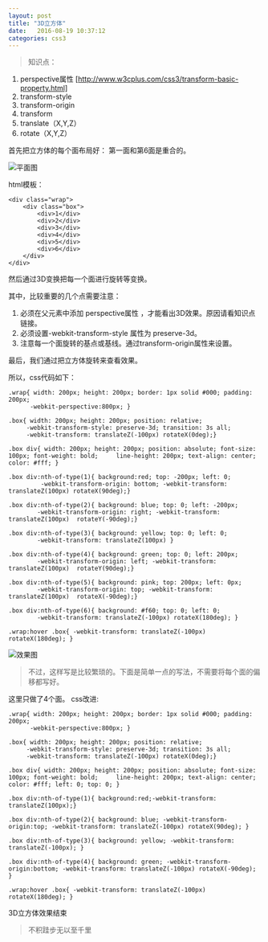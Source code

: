 ```yaml
---
layout: post
title: "3D立方体"
date:   2016-08-19 10:37:12
categories: css3
---
```


>知识点：
1.  perspective属性 [http://www.w3cplus.com/css3/transform-basic-property.html]
2.  transform-style
3.  transform-origin
4.  transform
5.  translate（X,Y,Z）
6.  rotate（X,Y,Z）


首先把立方体的每个面布局好：
第一面和第6面是重合的。

![平面图](http://upload-images.jianshu.io/upload_images/2376873-d89d641ff93212eb.png?imageMogr2/auto-orient/strip%7CimageView2/2/w/1240)


html模板：
```
<div class="wrap">
	<div class="box">
		<div>1</div>
		<div>2</div>
		<div>3</div>
		<div>4</div>
		<div>5</div>
		<div>6</div>
	</div>
</div>
```
然后通过3D变换把每一个面进行旋转等变换。

其中，比较重要的几个点需要注意：
1.  必须在父元素中添加 perspective属性 ，才能看出3D效果。原因请看知识点链接。
2.  必须设置-webkit-transform-style 属性为 preserve-3d。
3.  注意每一个面旋转的基点或基线。通过transform-origin属性来设置。

最后，我们通过把立方体旋转来查看效果。

所以，css代码如下：
```
.wrap{ width: 200px; height: 200px; border: 1px solid #000; padding: 200px;
	  -webkit-perspective:800px; }

.box{ width: 200px; height: 200px; position: relative;
	 -webkit-transform-style: preserve-3d; transition: 3s all;
	 -webkit-transform: translateZ(-100px) rotateX(0deg);}

.box div{ width: 200px; height: 200px; position: absolute; font-size: 100px; font-weight: bold; 	line-height: 200px; text-align: center; color: #fff; }

.box div:nth-of-type(1){ background:red; top: -200px; left: 0;
		 -webkit-transform-origin: bottom; -webkit-transform: translateZ(100px) rotateX(90deg);}

.box div:nth-of-type(2){ background: blue; top: 0; left: -200px;
		-webkit-transform-origin: right; -webkit-transform: translateZ(100px)  rotateY(-90deg);}

.box div:nth-of-type(3){ background: yellow; top: 0; left: 0;
		-webkit-transform: translateZ(100px) }

.box div:nth-of-type(4){ background: green; top: 0; left: 200px;
		-webkit-transform-origin: left; -webkit-transform: translateZ(100px)  rotateY(90deg);}

.box div:nth-of-type(5){ background: pink; top: 200px; left: 0px;
		-webkit-transform-origin: top; -webkit-transform: translateZ(100px)  rotateX(-90deg);}

.box div:nth-of-type(6){ background: #f60; top: 0; left: 0;
		-webkit-transform: translateZ(-100px) rotateX(180deg); }

.wrap:hover .box{ -webkit-transform: translateZ(-100px) rotateX(180deg); }
```


![效果图](http://upload-images.jianshu.io/upload_images/2376873-d05e075506a5b511.gif?imageMogr2/auto-orient/strip)

>不过，这样写是比较繁琐的。下面是简单一点的写法，不需要将每个面的偏移都写好。

这里只做了4个面。
css改进:
```
.wrap{ width: 200px; height: 200px; border: 1px solid #000; padding: 200px;
	  -webkit-perspective:800px; }

.box{ width: 200px; height: 200px; position: relative;
	 -webkit-transform-style: preserve-3d; transition: 3s all;
	 -webkit-transform: translateZ(-100px) rotateX(0deg);}

.box div{ width: 200px; height: 200px; position: absolute; font-size: 100px; font-weight: bold; 	line-height: 200px; text-align: center; color: #fff; left: 0; top: 0; }

.box div:nth-of-type(1){ background:red;-webkit-transform: translateZ(100px);}

.box div:nth-of-type(2){ background: blue; -webkit-transform-origin:top; -webkit-transform: translateZ(-100px) rotateX(90deg); }

.box div:nth-of-type(3){ background: yellow; -webkit-transform: translateZ(-100px); }

.box div:nth-of-type(4){ background: green; -webkit-transform-origin:bottom; -webkit-transform: translateZ(-100px) rotateX(-90deg); }

.wrap:hover .box{ -webkit-transform: translateZ(-100px) rotateX(180deg); }
```

3D立方体效果结束
>不积跬步无以至千里
